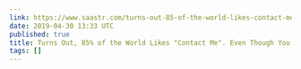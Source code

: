```yaml
---
link: https://www.saastr.com/turns-out-85-of-the-world-likes-contact-me-even-though-you-dont/
date: 2019-04-30 13:33 UTC
published: true
title: Turns Out, 85% of the World Likes "Contact Me". Even Though You Don't. | SaaStr
tags: []
---
```



